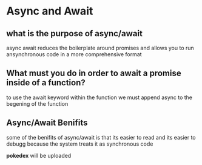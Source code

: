 # Async and Await

## what is the purpose of async/await

async await reduces the boilerplate around promises
and allows you to run ansynchronous code in a more comprehensive format

## What must you do in order to await a promise inside of a function?

to use the await keyword within the function we must append async to the begening of the function

## Async/Await Benifits

some of the benifits of async/await is that its easier to read and its easier to debugg because the system treats it as synchronous code

**pokedex** will be uploaded
